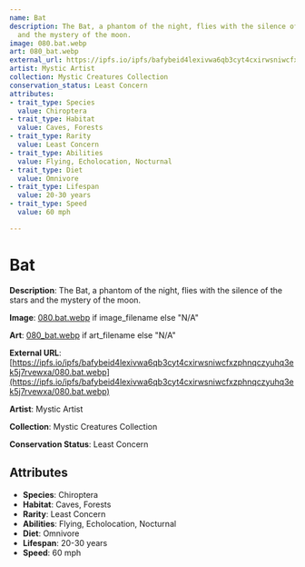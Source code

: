 ```yaml
---
name: Bat
description: The Bat, a phantom of the night, flies with the silence of the stars
  and the mystery of the moon.
image: 080.bat.webp
art: 080_bat.webp
external_url: https://ipfs.io/ipfs/bafybeid4lexivwa6qb3cyt4cxirwsniwcfxzphnqczyuhq3ek5j7rvewxa/080.bat.webp
artist: Mystic Artist
collection: Mystic Creatures Collection
conservation_status: Least Concern
attributes:
- trait_type: Species
  value: Chiroptera
- trait_type: Habitat
  value: Caves, Forests
- trait_type: Rarity
  value: Least Concern
- trait_type: Abilities
  value: Flying, Echolocation, Nocturnal
- trait_type: Diet
  value: Omnivore
- trait_type: Lifespan
  value: 20-30 years
- trait_type: Speed
  value: 60 mph

---
```


# Bat

**Description**: The Bat, a phantom of the night, flies with the silence of the stars and the mystery of the moon.

**Image**: [080.bat.webp](./080.bat.webp) if image_filename else "N/A"

**Art**: [080_bat.webp](./080_bat.webp) if art_filename else "N/A"

**External URL**: [https://ipfs.io/ipfs/bafybeid4lexivwa6qb3cyt4cxirwsniwcfxzphnqczyuhq3ek5j7rvewxa/080.bat.webp](https://ipfs.io/ipfs/bafybeid4lexivwa6qb3cyt4cxirwsniwcfxzphnqczyuhq3ek5j7rvewxa/080.bat.webp)

**Artist**: Mystic Artist

**Collection**: Mystic Creatures Collection

**Conservation Status**: Least Concern

## Attributes
- **Species**: Chiroptera
- **Habitat**: Caves, Forests
- **Rarity**: Least Concern
- **Abilities**: Flying, Echolocation, Nocturnal
- **Diet**: Omnivore
- **Lifespan**: 20-30 years
- **Speed**: 60 mph
